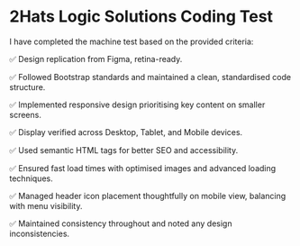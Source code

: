 # 2Hats Logic Solutions Coding Test
 
I have completed the machine test based on the provided criteria:

✅ Design replication from Figma, retina-ready.

✅ Followed Bootstrap standards and maintained a clean, standardised code structure.

✅ Implemented responsive design prioritising key content on smaller screens.

✅ Display verified across Desktop, Tablet, and Mobile devices.

✅ Used semantic HTML tags for better SEO and accessibility.

✅ Ensured fast load times with optimised images and advanced loading techniques.

✅ Managed header icon placement thoughtfully on mobile view, balancing with menu visibility.

✅ Maintained consistency throughout and noted any design inconsistencies.